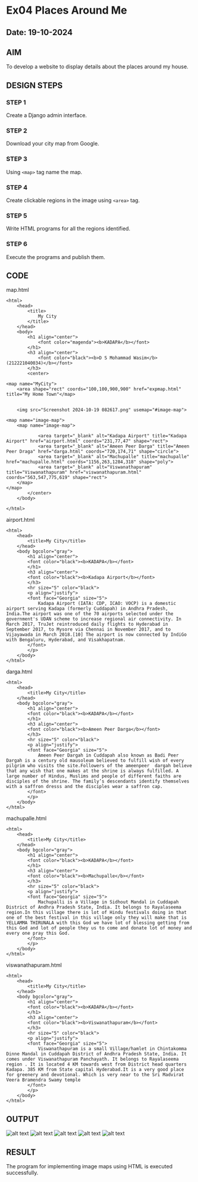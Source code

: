 # Ex04 Places Around Me
## Date: 19-10-2024

## AIM
To develop a website to display details about the places around my house.

## DESIGN STEPS

### STEP 1
Create a Django admin interface.

### STEP 2
Download your city map from Google.

### STEP 3
Using ```<map>``` tag name the map.

### STEP 4
Create clickable regions in the image using ```<area>``` tag.

### STEP 5
Write HTML programs for all the regions identified.

### STEP 6
Execute the programs and publish them.

## CODE
map.html
```
<html>
    <head>
        <title>
            My City
        </title>
    </head>
    <body>
        <h1 align="center">
            <font color="magenda"><b>KADAPA</b></font>
        </h1>
        <h3 align="center">
            <font color="black"><b>D S Mohammad Wasim</b> (212221040034)</b></font>
        </h3>
        <center>
            
<map name="MyCity">
    <area shape="rect" coords="100,100,900,900" href="expmap.html" title="My Home Town"</map>
    

    <img src="Screenshot 2024-10-19 082617.png" usemap="#image-map">

<map name="image-map">
    <map name="image-map">    
    
            <area target="_blank" alt="Kadapa Airport" title="Kadapa Airport" href="airport.html" coords="231,77,47" shape="rect">
            <area target="_blank" alt="Ameen Peer Darga" title="Ameen Peer Draga" href="darga.html" coords="720,174,71" shape="circle">
            <area target="_blank" alt="Machupalle" title="machupalle" href="machupalle.html" coords="1156,263,1284,318" shape="poly">
            <area target="_blank" alt="Viswanathapuram" title="Viswanathapuram" href="viswanathapuram.html" coords="563,547,775,619" shape="rect">    
    </map>
</map>
        </center>
    </body>

</html>
```
airport.html
```
<html>
    <head>
        <title>My City</title>
    </head>
    <body bgcolor="gray">
        <h1 align="center">
        <font color="black"><b>KADAPA</b></font>
        </h1>
        <h3 align="center">
        <font color="black"><b>Kadapa Airport</b></font>
        </h3>
        <hr size="5" color="black">
        <p align="justify">
        <font face="Georgia" size="5">
            Kadapa Airport (IATA: CDP, ICAO: VOCP) is a domestic airport serving Kadapa (formerly Cuddapah) in Andhra Pradesh, India.The airport was one of the 70 airports selected under the government's UDAN scheme to increase regional air connectivity. In March 2017, TruJet reintroduced daily flights to Hyderabad in September 2017, to Mysore via Chennai in November 2017, and to Vijayawada in March 2018.[10] The airport is now connected by IndiGo with Bengaluru, Hyderabad, and Visakhapatnam.
        </font>
        </p>
    </body>
</html>
```
darga.html
```
<html>
    <head>
        <title>My City</title>
    </head>
    <body bgcolor="gray">
        <h1 align="center">
        <font color="black"><b>KADAPA</b></font>
        </h1>
        <h3 align="center">
        <font color="black"><b>Ameen Peer Darga</b></font>
        </h3>
        <hr size="5" color="black">
        <p align="justify">
        <font face="Georgia" size="5">
            Ameen Peer Dargah in Cuddapah also known as Badi Peer Dargah is a century old mausoleum believed to fulfill wish of every pilgrim who visits the site.Followers of the ameenpeer  dargah believe that any wish that one makes at the shrine is always fulfilled. A large number of Hindus, Muslims and people of different faiths are disciples of the shrine. The family’s descendants identify themselves with a saffron dresss and the disciples wear a saffron cap.
        </font>
        </p>
    </body>
</html>
```
machupalle.html
```
<html>
    <head>
        <title>My City</title>
    </head>
    <body bgcolor="gray">
        <h1 align="center">
        <font color="black"><b>KADAPA</b></font>
        </h1>
        <h3 align="center">
        <font color="black"><b>Machupalle</b></font>
        </h3>
        <hr size="5" color="black">
        <p align="justify">
        <font face="Georgia" size="5">
            Machupalli is a Village in Sidhout Mandal in Cuddapah District of Andhra Pradesh State, India. It belongs to Rayalaseema region.In this village there is lot of Hindu festivals doing in that one of the best festival in this village only they will make that is YELLAMMA THIRUNALA with this God we have lot of blessing getting from this God and lot of people they us to come and donate lot of money and every one pray this God.
        </font>
        </p>
    </body>
</html>
```
viswanathapuram.html
```
<html>
    <head>
        <title>My City</title>
    </head>
    <body bgcolor="gray">
        <h1 align="center">
        <font color="black"><b>KADAPA</b></font>
        </h1>
        <h3 align="center">
        <font color="black"><b>Viswanathapuram</b></font>
        </h3>
        <hr size="5" color="black">
        <p align="justify">
        <font face="Georgia" size="5">
            Viswanathapuram is a small Village/hamlet in Chintakomma Dinne Mandal in Cuddapah District of Andhra Pradesh State, India. It comes under Viswanathapuram Panchayath. It belongs to Rayalaseema region . It is located 4 KM towards west from District head quarters Kadapa. 385 KM from State capital Hyderabad.It is a very good place for greenery and devotional. Which is very near to the Sri Madvirat Veera Bramendra Swamy temple
        </font>
        </p>
    </body>
</html>
```

## OUTPUT
![alt text](<Screenshot 2024-10-19 082617.png>)
![alt text](<Screenshot 2024-10-19 083929.png>)
![alt text](<Screenshot 2024-10-19 084150.png>)
![alt text](<Screenshot 2024-10-19 084604.png>)
![alt text](<Screenshot 2024-10-19 090215.png>)


## RESULT
The program for implementing image maps using HTML is executed successfully.
